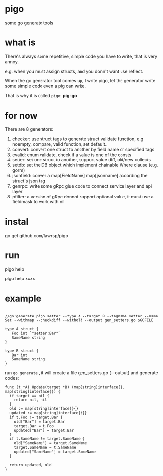# pigo
some go generate tools

# what is

There's always some repetitive, simple code you have to write, that is very annoy.

e.g. when you must assign structs, and you donn't want use reflect.

When the go generator tool comes up, I write pigo, let the generator write some simple code even a pig can write.

That is why it is called `pigo`: **pig-go**

# for now
There are 8 generators:

1. checker: use struct tags to generate struct validate function, e.g noempty, compare, valid function, set default..
2. convert: convert one struct to another by field name or specified tags
3. evalid: enum validate, check if a value is one of the consts
4. setter: set one struct to another, support value diff, old/new collects
5. setdb: set the DB object which implement chainable Where clause (e.g. gorm)
6. jsonfield: conver a map[FieldName] map[jsonname] according the struct's json tag
7. genrpc: write some gRpc glue code to connect service layer and api layer
8. pfilter: a version of gRpc donnot support optional value, it must use a fieldmask to work with nil 

# instal

go get github.com/lawrsp/pigo

# run

pigo help 

pigo help xxxx

# example 

```golang

//go:generate pigo setter --type A --target B --tagname setter --name Set --withmap --checkdiff --withold --output gen_setters.go $GOFILE

type A struct {
   Foo int `"setter:Bar"`
   SameName string
}

type B struct {
   Bar int 
   SameName string
}

```

run `go generate` , it will create a file gen_setters.go (--output) and generate codes:

```golang
func (t *A) Update(target *B) (map[string]interface{}, map[string]interface{}) {
  if target == nil {
    return nil, nil
  }
  old := map[string]interface{}{}
  updated := map[string]interface{}{}
  if t.Foo != target.Bar {
    old["Bar"] = target.Bar
    target.Bar = t.Foo
    updated["Bar"] = target.Bar
  }
  if t.SameName != target.SameName {
    old["SameName"] = target.SameName
    target.SameName = t.SameName
    updated["SameName"] = target.SameName
  }

  return updated, old
}
	
```
